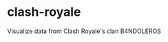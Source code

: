 # clash-royale

[build]: https://img.shields.io/travis/com/alexandre-slp/clash-royale.svg


Visualize data from Clash Royale's clan B4NDOLEROS

